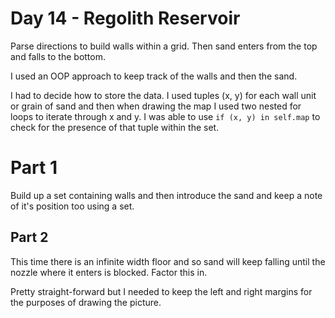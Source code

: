 # Day 14 - Regolith Reservoir

Parse directions to build walls within a grid. Then sand enters from the top and falls to the bottom.

I used an OOP approach to keep track of the walls and then the sand.

I had to decide how to store the data. I used tuples (x, y) for each wall unit or grain of sand and then when drawing the map I used two nested for loops to iterate through x and y. I was able to use `if (x, y) in self.map` to check for the presence of that tuple within the set.


# Part 1
Build up a set containing walls and then introduce the sand and keep a note of it's position too using a set.


## Part 2
This time there is an infinite width floor and so sand will keep falling until the nozzle where it enters is blocked. Factor this in. 

Pretty straight-forward but I needed to keep the left and right margins for the purposes of drawing the picture.